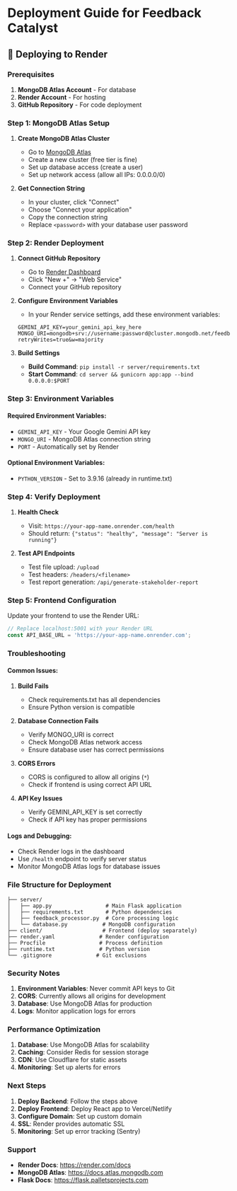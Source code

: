 # Deployment Guide for Feedback Catalyst

## 🚀 Deploying to Render

### Prerequisites
1. **MongoDB Atlas Account** - For database
2. **Render Account** - For hosting
3. **GitHub Repository** - For code deployment

### Step 1: MongoDB Atlas Setup

1. **Create MongoDB Atlas Cluster**
   - Go to [MongoDB Atlas](https://cloud.mongodb.com)
   - Create a new cluster (free tier is fine)
   - Set up database access (create a user)
   - Set up network access (allow all IPs: 0.0.0.0/0)

2. **Get Connection String**
   - In your cluster, click "Connect"
   - Choose "Connect your application"
   - Copy the connection string
   - Replace `<password>` with your database user password

### Step 2: Render Deployment

1. **Connect GitHub Repository**
   - Go to [Render Dashboard](https://dashboard.render.com)
   - Click "New +" → "Web Service"
   - Connect your GitHub repository

2. **Configure Environment Variables**
   - In your Render service settings, add these environment variables:
   
   ```
   GEMINI_API_KEY=your_gemini_api_key_here
   MONGO_URI=mongodb+srv://username:password@cluster.mongodb.net/feedback_db?retryWrites=true&w=majority
   ```

3. **Build Settings**
   - **Build Command**: `pip install -r server/requirements.txt`
   - **Start Command**: `cd server && gunicorn app:app --bind 0.0.0.0:$PORT`

### Step 3: Environment Variables

#### Required Environment Variables:
- `GEMINI_API_KEY` - Your Google Gemini API key
- `MONGO_URI` - MongoDB Atlas connection string
- `PORT` - Automatically set by Render

#### Optional Environment Variables:
- `PYTHON_VERSION` - Set to 3.9.16 (already in runtime.txt)

### Step 4: Verify Deployment

1. **Health Check**
   - Visit: `https://your-app-name.onrender.com/health`
   - Should return: `{"status": "healthy", "message": "Server is running"}`

2. **Test API Endpoints**
   - Test file upload: `/upload`
   - Test headers: `/headers/<filename>`
   - Test report generation: `/api/generate-stakeholder-report`

### Step 5: Frontend Configuration

Update your frontend to use the Render URL:
```javascript
// Replace localhost:5001 with your Render URL
const API_BASE_URL = 'https://your-app-name.onrender.com';
```

### Troubleshooting

#### Common Issues:

1. **Build Fails**
   - Check requirements.txt has all dependencies
   - Ensure Python version is compatible

2. **Database Connection Fails**
   - Verify MONGO_URI is correct
   - Check MongoDB Atlas network access
   - Ensure database user has correct permissions

3. **CORS Errors**
   - CORS is configured to allow all origins (`*`)
   - Check if frontend is using correct API URL

4. **API Key Issues**
   - Verify GEMINI_API_KEY is set correctly
   - Check if API key has proper permissions

#### Logs and Debugging:
- Check Render logs in the dashboard
- Use `/health` endpoint to verify server status
- Monitor MongoDB Atlas logs for database issues

### File Structure for Deployment

```
├── server/
│   ├── app.py                 # Main Flask application
│   ├── requirements.txt       # Python dependencies
│   ├── feedback_processor.py  # Core processing logic
│   └── database.py           # MongoDB configuration
├── client/                   # Frontend (deploy separately)
├── render.yaml              # Render configuration
├── Procfile                 # Process definition
├── runtime.txt              # Python version
└── .gitignore              # Git exclusions
```

### Security Notes

1. **Environment Variables**: Never commit API keys to Git
2. **CORS**: Currently allows all origins for development
3. **Database**: Use MongoDB Atlas for production
4. **Logs**: Monitor application logs for errors

### Performance Optimization

1. **Database**: Use MongoDB Atlas for scalability
2. **Caching**: Consider Redis for session storage
3. **CDN**: Use Cloudflare for static assets
4. **Monitoring**: Set up alerts for errors

### Next Steps

1. **Deploy Backend**: Follow the steps above
2. **Deploy Frontend**: Deploy React app to Vercel/Netlify
3. **Configure Domain**: Set up custom domain
4. **SSL**: Render provides automatic SSL
5. **Monitoring**: Set up error tracking (Sentry)

### Support

- **Render Docs**: https://render.com/docs
- **MongoDB Atlas**: https://docs.atlas.mongodb.com
- **Flask Docs**: https://flask.palletsprojects.com
